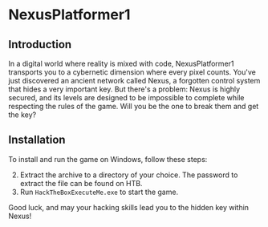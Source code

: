 # NexusPlatformer1

## Introduction
In a digital world where reality is mixed with code, NexusPlatformer1 transports you to a cybernetic dimension where every pixel counts. You've just discovered an ancient network called Nexus, a forgotten control system that hides a very important key. But there's a problem: Nexus is highly secured, and its levels are designed to be impossible to complete while respecting the rules of the game. Will you be the one to break them and get the key?

## Installation
To install and run the game on Windows, follow these steps:

2. Extract the archive to a directory of your choice. The password to extract the file can be found on HTB.
3. Run `HackTheBoxExecuteMe.exe` to start the game.

Good luck, and may your hacking skills lead you to the hidden key within Nexus!
